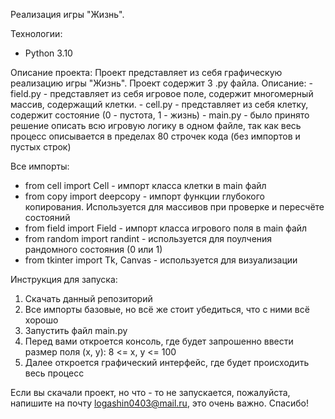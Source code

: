 Реализация игры "Жизнь".

Технологии:
  - Python 3.10

Описание проекта: 
  Проект представляет из себя графическую реализацию игры "Жизнь".
  Проект содержит 3 .py файла. Описание:
    - field.py - представляет из себя игровое поле, содержит многомерный массив, содержащий клетки.
    - cell.py - представляет из себя клетку, содержит состояние (0 - пустота, 1 - жизнь)
    - main.py - было принято решение описать всю игровую логику в одном файле, так как весь процесс описывается в пределах 80 строчек кода (без импортов и пустых строк)
    
Все импорты:
   - from cell import Cell - импорт класса клетки в main файл
   - from copy import deepcopy - импорт функции глубокого копирования. Используется для массивов при проверке и пересчёте состояний
   - from field import Field - импорт класса игрового поля в main файл
   - from random import randint - используется для поулчения рандомного состояния (0 или 1)
   - from tkinter import Tk, Canvas - используется для визуализации

Инструкция для запуска:
  1) Скачать данный репозиторий
  2) Все импорты базовые, но всё же стоит убедиться, что с ними всё хорошо
  3) Запустить файл main.py
  4) Перед вами откроется консоль, где будет запрошенно ввести размер поля (x, y): 8 <= x, y <= 100
  5) Далее откроется графический интерфейс, где будет происходить весь процесс


Если вы скачали проект, но что - то не запускается, пожалуйста, напишите на почту logashin0403@mail.ru, это очень важно.
Спасибо!
